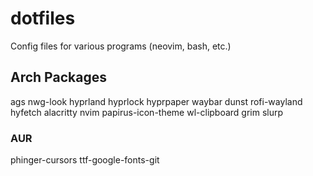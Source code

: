 # dotfiles
Config files for various programs (neovim, bash, etc.)


## Arch Packages
ags
nwg-look
hyprland
hyprlock
hyprpaper
waybar
dunst
rofi-wayland
hyfetch
alacritty
nvim
papirus-icon-theme
wl-clipboard
grim
slurp

### AUR
phinger-cursors
ttf-google-fonts-git
